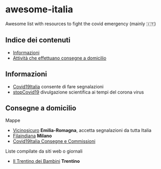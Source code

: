 # awesome-italia
Awesome list with resources to fight the covid emergency (mainly 🇮🇹)

## Indice dei contenuti

- [Informazioni](#informazioni)
- [Attività che effettuano consegne a domicilio](#consegne-a-domicilio)

## Informazioni

- [Covid19Italia](https://www.covid19italia.help/) consente di fare segnalazioni
- [stopCovid19](https://stopcovid19.neocities.org/) divulgazione scientifica ai tempi del corona virus

## Consegne a domicilio

Mappe
* [Vicinosicuro](https://vicinoesicuro.it/#) **Emilia-Romagna**, accetta segnalazioni da tutta Italia
* [Filaindiana](https://www.filaindiana.it) **Milano**
* [Covid19Italia Consegne e Commissioni](https://www.covid19italia.help/consegne-e-commissioni/)

Liste compilate da siti web o giornali
* [Il Trentino dei Bambini](https://www.iltrentinodeibambini.it/consegne-a-domicilio-ecco-chi-le-fa/) **Trentino**
